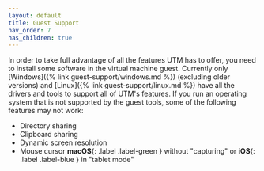 ```yaml
---
layout: default
title: Guest Support
nav_order: 7
has_children: true
---
```

In order to take full advantage of all the features UTM has to offer, you need to install some software in the virtual machine guest. Currently only [Windows]({% link guest-support/windows.md %}) (excluding older versions) and [Linux]({% link guest-support/linux.md %}) have all the drivers and tools to support all of UTM's features. If you run an operating system that is not supported by the guest tools, some of the following features may not work:

* Directory sharing
* Clipboard sharing
* Dynamic screen resolution
* Mouse cursor **macOS**{: .label .label-green } without "capturing" or **iOS**{: .label .label-blue } in "tablet mode"
